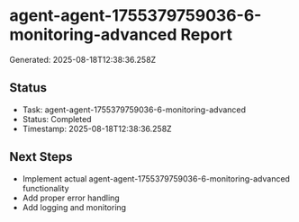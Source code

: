 # agent-agent-1755379759036-6-monitoring-advanced Report

Generated: 2025-08-18T12:38:36.258Z

## Status
- Task: agent-agent-1755379759036-6-monitoring-advanced
- Status: Completed
- Timestamp: 2025-08-18T12:38:36.258Z

## Next Steps
- Implement actual agent-agent-1755379759036-6-monitoring-advanced functionality
- Add proper error handling
- Add logging and monitoring
